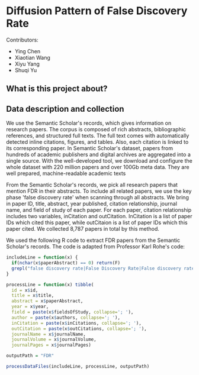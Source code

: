 # Diffusion Pattern of False Discovery Rate

Contributors:
- Ying Chen
- Xiaotian Wang
- Xiyu Yang
- Shuqi Yu

## What is this project about?

## Data description and collection

We use the Semantic Scholar's records, which gives information on research papers. The corpus is composed of rich abstracts, bibliographic references, and structured full texts. The full text comes with automatically detected inline citations, figures, and tables. Also, each citation is linked to its corresponding paper. In Semantic Scholar's dataset, papers from hundreds of academic publishers and digital archives are aggregated into a single source. With the well-developed tool, we download and configure the whole dataset with 220 million papers and over 100Gb meta data. They are well prepared, machine-readable academic texts

From the Semantic Scholar's records, we pick all research papers that mention FDR in their abstracts. To include all related papers, we use the key phase 'false discovery rate' when scanning through all abstracts. We bring in paper ID, title, abstract, year published, citation relationship, journal name, and field of study of each paper. For each paper, citation relationship includes two variables, inCitation and outCitation. InCitation is a list of paper IDs which cited this paper, while outCitaion is a list of paper IDs which this paper cited. We collected 8,787 papers in total by this method.

We used the following R code to extract FDR papers from the Semantic Scholar's records. The code is adapted from Professor Karl Rohe's code:

```r
includeLine = function(x) {
  if(nchar(x$paperAbstract) == 0) return(F) 
  grepl("false discovery rate|False Discovery Rate|False discovery rate", x$paperAbstract)
}

processLine = function(x) tibble(
  id = x$id,
  title = x$title,
  abstract = x$paperAbstract,
  year = x$year,
  field = paste(x$fieldsOfStudy, collapse='; '),
  author = paste(x$authors, collapse='; '),
  inCitation = paste(x$inCitations, collapse='; '),
  outCitation = paste(x$outCitations, collapse='; '),
  journalName = x$journalName,
  journalVolume = x$journalVolume,
  journalPages = x$journalPages)

outputPath = "FDR"

processDataFiles(includeLine, processLine, outputPath)
```